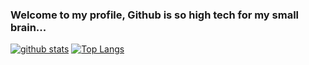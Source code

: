 ### Welcome to my profile, Github is so high tech for my small brain...
[![github stats](https://github-readme-stats.vercel.app/api?username=PaulRobson2002)](https://github.com/anuraghazra/github-readme-stats) 
[![Top Langs](https://github-readme-stats.vercel.app/api/top-langs/?username=PaulRobson2002&layout=compact)](https://github.com/anuraghazra/github-readme-stats)
